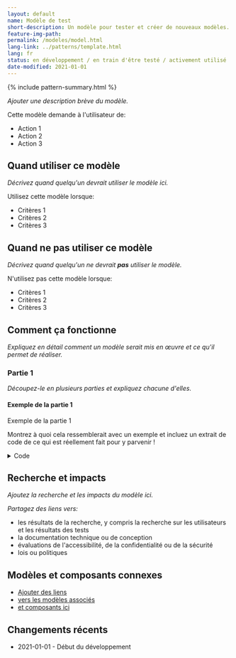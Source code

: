 ```yaml
---
layout: default
name: Modèle de test
short-description: Un modèle pour tester et créer de nouveaux modèles.
feature-img-path: 
permalink: /modeles/model.html
lang-link: ../patterns/template.html
lang: fr
status: en développement / en train d'être testé / activement utilisé
date-modified: 2021-01-01
---
```


{% include pattern-summary.html %}

_Ajouter une description brève du modèle._

Cette modèle demande à l'utilisateur de:

* Action 1
* Action 2
* Action 3

## Quand utiliser ce modèle

_Décrivez quand quelqu'un devrait utiliser le modèle ici._

Utilisez cette modèle lorsque:

* Critères 1
* Critères 2
* Critères 3

## Quand ne pas utiliser ce modèle

_Décrivez quand quelqu'un ne devrait **pas** utiliser le modèle._

N'utilisez pas cette modèle lorsque:

* Critères 1
* Critères 2
* Critères 3

## Comment ça fonctionne

_Expliquez en détail comment un modèle serait mis en œuvre et ce qu'il permet de réaliser._

### Partie 1

_Découpez-le en plusieurs parties et expliquez chacune d'elles._

<section>
    <h4>Exemple de la partie 1</h4>
    <div class="panel panel-default pattern-demo">
        <div class="panel-body">
            <p class="h2 mrgn-tp-sm">Exemple de la partie 1</p>
            <p>Montrez à quoi cela ressemblerait avec un exemple et incluez un extrait de code de ce qui est réellement fait pour y parvenir !</p>
        </div>
    </div>
    <details>
        <summary>Code</summary>
        <pre><code>&lt;h2>Exemple de la partie 1&lt;/h2>
&lt;p>Montrez à quoi cela ressemblerait avec un exemple et incluez un extrait de code de ce qui est réellement fait pour y parvenir !&lt;/p></code></pre>
    </details>
</section>

## Recherche et impacts

_Ajoutez la recherche et les impacts du modèle ici._

_Partagez des liens vers:_

* les résultats de la recherche, y compris la recherche sur les utilisateurs et les résultats des tests
* la documentation technique ou de conception
* évaluations de l'accessibilité, de la confidentialité ou de la sécurité
* lois ou politiques

## Modèles et composants connexes

* [Ajouter des liens](#link)
* [vers les modèles associés](#lien)
* [et composants ici](#link)

## Changements récents

* 2021-01-01 - Début du développement
